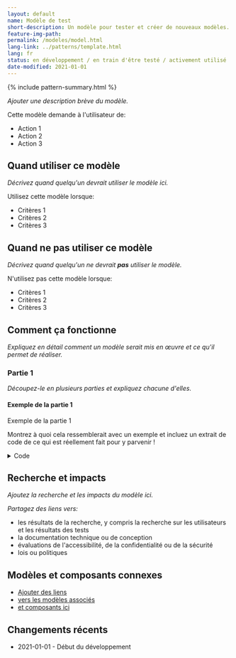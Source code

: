 ```yaml
---
layout: default
name: Modèle de test
short-description: Un modèle pour tester et créer de nouveaux modèles.
feature-img-path: 
permalink: /modeles/model.html
lang-link: ../patterns/template.html
lang: fr
status: en développement / en train d'être testé / activement utilisé
date-modified: 2021-01-01
---
```


{% include pattern-summary.html %}

_Ajouter une description brève du modèle._

Cette modèle demande à l'utilisateur de:

* Action 1
* Action 2
* Action 3

## Quand utiliser ce modèle

_Décrivez quand quelqu'un devrait utiliser le modèle ici._

Utilisez cette modèle lorsque:

* Critères 1
* Critères 2
* Critères 3

## Quand ne pas utiliser ce modèle

_Décrivez quand quelqu'un ne devrait **pas** utiliser le modèle._

N'utilisez pas cette modèle lorsque:

* Critères 1
* Critères 2
* Critères 3

## Comment ça fonctionne

_Expliquez en détail comment un modèle serait mis en œuvre et ce qu'il permet de réaliser._

### Partie 1

_Découpez-le en plusieurs parties et expliquez chacune d'elles._

<section>
    <h4>Exemple de la partie 1</h4>
    <div class="panel panel-default pattern-demo">
        <div class="panel-body">
            <p class="h2 mrgn-tp-sm">Exemple de la partie 1</p>
            <p>Montrez à quoi cela ressemblerait avec un exemple et incluez un extrait de code de ce qui est réellement fait pour y parvenir !</p>
        </div>
    </div>
    <details>
        <summary>Code</summary>
        <pre><code>&lt;h2>Exemple de la partie 1&lt;/h2>
&lt;p>Montrez à quoi cela ressemblerait avec un exemple et incluez un extrait de code de ce qui est réellement fait pour y parvenir !&lt;/p></code></pre>
    </details>
</section>

## Recherche et impacts

_Ajoutez la recherche et les impacts du modèle ici._

_Partagez des liens vers:_

* les résultats de la recherche, y compris la recherche sur les utilisateurs et les résultats des tests
* la documentation technique ou de conception
* évaluations de l'accessibilité, de la confidentialité ou de la sécurité
* lois ou politiques

## Modèles et composants connexes

* [Ajouter des liens](#link)
* [vers les modèles associés](#lien)
* [et composants ici](#link)

## Changements récents

* 2021-01-01 - Début du développement
